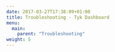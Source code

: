 ```yaml
---
date: 2017-03-27T17:38:09+01:00
title: Troubleshooting - Tyk Dashboard
menu:
  main:
    parent: "Troubleshooting"
weight: 5 
---
```


